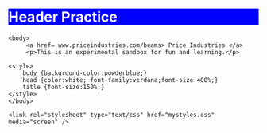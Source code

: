 <!DOCTYPE html>
<html>
    <h1 style="color:white; background:blue;">Header Practice</h2>
    <head>
        <title>Hello World</title>
    </head>
    
    <body>    
         <a href= www.priceindustries.com/beams> Price Industries </a>
         <p>This is an experimental sandbox for fun and learning.</p>
         
    <style>     
        body {background-color:powderblue;}
        head {color:white; font-family:verdana;font-size:400%;}
        title {font-size:150%;}
    </style>
    </body>
    
    <link rel="stylesheet" type="text/css" href="mystyles.css" media="screen" />

</html>

